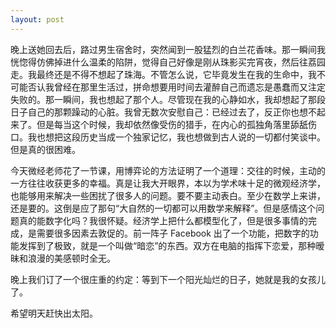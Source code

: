 ```yaml
---
layout: post
---
```


晚上送她回去后，路过男生宿舍时，突然闻到一股猛烈的白兰花香味。那一瞬间我恍惚得仿佛掉进什么温柔的陷阱，觉得自己好像是刚从珠影买完宵夜，然后往荔园走。我最终还是不得不想起了珠海。不管怎么说，它毕竟发生在我的生命中，我不可能否认我曾经在那里生活过，拼命想要用时间去灌醉自己而遗忘是愚蠢而又注定失败的。那一瞬间，我也想起了那个人。尽管现在我的心静如水，我却想起了那段日子自己的那颗躁动的心脏。我曾无数次安慰自己：已经过去了，反正你也想不起来了。但是每当这个时候，我却依然像受伤的猎手，在内心的孤独角落里舔舐伤口。我也想把这段历史当成一个独家记忆，我也想做到古人说的一切都付笑谈中。但是真的很困难。

今天微经老师花了一节课，用博弈论的方法证明了一个道理：交往的时候，主动的一方往往收获更多的幸福。真是让我大开眼界，本以为学术味十足的微观经济学，也能够用来解决一些困扰了很多人的问题。要不要主动表白。至少在数学上来讲，还是要的。这倒是应了那句“大自然的一切都可以用数学来解释”。但是感情这个问题真的能数字化吗？我很怀疑。经济学上把什么都模型化了，但是很多事情的完成，是需要很多因素去敦促的。前一阵子 Facebook 出了一个功能，把数字的功能发挥到了极致，就是一个叫做“暗恋”的东西。双方在电脑的指挥下恋爱，那种暧昧和浪漫的美感顿时全无。

晚上我们订了一个很庄重的约定：等到下一个阳光灿烂的日子，她就是我的女孩儿了。

希望明天赶快出太阳。
